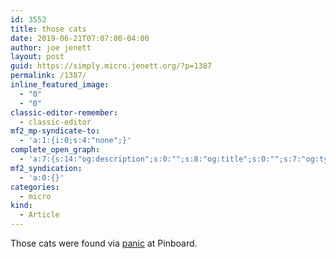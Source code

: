 ```yaml
---
id: 3552
title: those cats
date: 2019-06-21T07:07:00-04:00
author: joe jenett
layout: post
guid: https://simply.micro.jenett.org/?p=1387
permalink: /1387/
inline_featured_image:
  - "0"
  - "0"
classic-editor-remember:
  - classic-editor
mf2_mp-syndicate-to:
  - 'a:1:{i:0;s:4:"none";}'
complete_open_graph:
  - 'a:7:{s:14:"og:description";s:0:"";s:8:"og:title";s:0:"";s:7:"og:type";s:0:"";s:12:"twitter:card";s:7:"summary";s:15:"twitter:creator";s:0:"";s:19:"twitter:description";s:0:"";s:8:"og:image";s:0:"";}'
mf2_syndication:
  - 'a:0:{}'
categories:
  - micro
kind:
  - Article
---
```

Those cats were found via [panic](https://pinboard.in/u:panic "panic") at Pinboard.